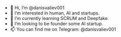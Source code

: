 - 👋 Hi, I’m @danisvaliev001
- 👀 I’m interested in human, AI and startups.
- 🌱 I’m currently learning SCRUM and Deepfake.
- 💞️ I’m looking to be founder some AI startup.
- 📫 You can find me on Telegram: @danisvaliev001

<!---
danisvaliev001/danisvaliev001 is a ✨ special ✨ repository because its `README.md` (this file) appears on your GitHub profile.
You can click the Preview link to take a look at your changes.
--->
